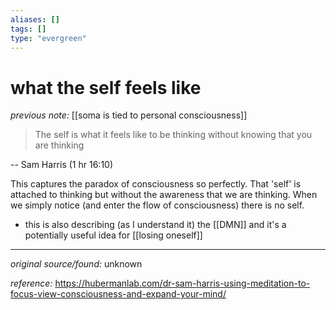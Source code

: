 ```yaml
---
aliases: []
tags: []
type: "evergreen"
---
```


# what the self feels like

_previous note:_ [[soma is tied to personal consciousness]]

> The self is what it feels like to be thinking without knowing that you are thinking

-- Sam Harris (1 hr 16:10)

This captures the paradox of consciousness so perfectly. That 'self' is attached to thinking but without the awareness that we are thinking. When we simply notice (and enter the flow of consciousness) there is no self.

- this is also describing (as I understand it) the [[DMN]] and it's a potentially useful idea for [[losing oneself]]

---

_original source/found:_ unknown 

_reference:_ https://hubermanlab.com/dr-sam-harris-using-meditation-to-focus-view-consciousness-and-expand-your-mind/



